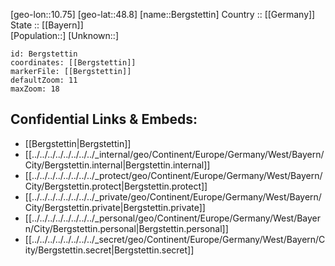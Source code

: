 ﻿---
location: [48.8,10.75] 
mapzoom: [7,12] 
mapmarker: city 
type: City
tags:
- geo/City


SpocWebEntityId: 29128
isDeleted: false
confidential: public

---
[geo-lon::10.75] 
[geo-lat::48.8] 
[name::Bergstettin] 
Country :: [[Germany]]  
State :: [[Bayern]]  
[Population::] 
[Unknown::] 


```leaflet
id: Bergstettin
coordinates: [[Bergstettin]] 
markerFile: [[Bergstettin]] 
defaultZoom: 11 
maxZoom: 18
```


## Confidential Links & Embeds: 
- [[Bergstettin|Bergstettin]]  
- [[../../../../../../../../_internal/geo/Continent/Europe/Germany/West/Bayern/City/Bergstettin.internal|Bergstettin.internal]] 
- [[../../../../../../../../_protect/geo/Continent/Europe/Germany/West/Bayern/City/Bergstettin.protect|Bergstettin.protect]] 
- [[../../../../../../../../_private/geo/Continent/Europe/Germany/West/Bayern/City/Bergstettin.private|Bergstettin.private]] 
- [[../../../../../../../../_personal/geo/Continent/Europe/Germany/West/Bayern/City/Bergstettin.personal|Bergstettin.personal]] 
- [[../../../../../../../../_secret/geo/Continent/Europe/Germany/West/Bayern/City/Bergstettin.secret|Bergstettin.secret]] 
